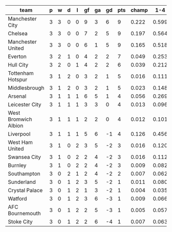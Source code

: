 |         team         | p | w | d | l | gf | ga | gd | pts | champ |  1-4  |  5-7  |  rlg  |
|----------------------|---|---|---|---|----|----|----|-----|-------|-------|-------|-------|
| Manchester City      | 3 | 3 | 0 | 0 |  9 |  3 |  6 |   9 | 0.222 | 0.599 | 0.188 | 0.009|
| Chelsea              | 3 | 3 | 0 | 0 |  7 |  2 |  5 |   9 | 0.197 | 0.564 | 0.203 | 0.010|
| Manchester United    | 3 | 3 | 0 | 0 |  6 |  1 |  5 |   9 | 0.165 | 0.518 | 0.209 | 0.013|
| Everton              | 3 | 2 | 1 | 0 |  4 |  2 |  2 |   7 | 0.049 | 0.253 | 0.208 | 0.066|
| Hull City            | 3 | 2 | 0 | 1 |  4 |  2 |  2 |   6 | 0.039 | 0.212 | 0.199 | 0.076|
| Tottenham Hotspur    | 3 | 1 | 2 | 0 |  3 |  2 |  1 |   5 | 0.016 | 0.111 | 0.148 | 0.157|
| Middlesbrough        | 3 | 1 | 2 | 0 |  3 |  2 |  1 |   5 | 0.023 | 0.148 | 0.169 | 0.119|
| Arsenal              | 3 | 1 | 1 | 1 |  6 |  5 |  1 |   4 | 0.056 | 0.269 | 0.211 | 0.060|
| Leicester City       | 3 | 1 | 1 | 1 |  3 |  3 |  0 |   4 | 0.013 | 0.096 | 0.135 | 0.176|
| West Bromwich Albion | 3 | 1 | 1 | 1 |  2 |  2 |  0 |   4 | 0.012 | 0.101 | 0.130 | 0.171|
| Liverpool            | 3 | 1 | 1 | 1 |  5 |  6 | -1 |   4 | 0.126 | 0.456 | 0.220 | 0.022|
| West Ham United      | 3 | 1 | 0 | 2 |  3 |  5 | -2 |   3 | 0.016 | 0.120 | 0.154 | 0.149|
| Swansea City         | 3 | 1 | 0 | 2 |  2 |  4 | -2 |   3 | 0.016 | 0.112 | 0.142 | 0.156|
| Burnley              | 3 | 1 | 0 | 2 |  2 |  4 | -2 |   3 | 0.009 | 0.082 | 0.115 | 0.210|
| Southampton          | 3 | 0 | 2 | 1 |  2 |  4 | -2 |   2 | 0.007 | 0.062 | 0.096 | 0.259|
| Sunderland           | 3 | 0 | 1 | 2 |  3 |  5 | -2 |   1 | 0.011 | 0.080 | 0.120 | 0.209|
| Crystal Palace       | 3 | 0 | 1 | 2 |  1 |  3 | -2 |   1 | 0.004 | 0.035 | 0.068 | 0.357|
| Watford              | 3 | 0 | 1 | 2 |  3 |  6 | -3 |   1 | 0.009 | 0.066 | 0.099 | 0.254|
| AFC Bournemouth      | 3 | 0 | 1 | 2 |  2 |  5 | -3 |   1 | 0.005 | 0.057 | 0.095 | 0.261|
| Stoke City           | 3 | 0 | 1 | 2 |  2 |  6 | -4 |   1 | 0.007 | 0.063 | 0.096 | 0.265|
